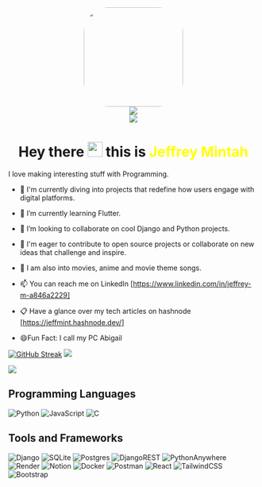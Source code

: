 
<div id="header" align="center">
  <img src="https://media1.giphy.com/media/v1.Y2lkPTc5MGI3NjExOWZteGU1eWhtbW5qcTFhczZtb255OXI3eWttbzV4OGxwdHF2dmJkYiZlcD12MV9pbnRlcm5hbF9naWZfYnlfaWQmY3Q9Zw/R03zWv5p1oNSQd91EP/giphy.gif" width="200" style="border-radius: 50px;" />
</div>

<div align="center">
  <a href="https://jeffmint.hashnode.dev/">
    <img src="https://img.shields.io/badge/Hashnode-blue?style=for-the-badge&logo=hashnode&logoColor=white">
  </a>
</div>
<div align="center">
  <a href="https://www.linkedin.com/in/jeffrey-m-a846a2229">
    <img src="https://img.shields.io/badge/LinkedIn-blue?style=for-the-badge&logo=linkedin&logoColor=white">
  </a>
</div>

<div align="center">
  <h1>
  Hey there 
  <img src="https://media.giphy.com/media/hvRJCLFzcasrR4ia7z/giphy.gif" width="30px"/> this is <span style="color: yellow;">Jeffrey Mintah</span>
</h1>
</div>



 I love making interesting stuff with Programming.

- 🔭 I'm currently diving into projects that redefine how users engage with digital platforms.

- 🌱 I’m currently learning Flutter.

- 👯 I’m looking to collaborate on cool Django and Python projects.

- 🤔 I'm eager to contribute to open source projects or collaborate on new ideas that challenge and inspire.

- 💬 I am also into movies, anime and movie theme songs.

- 📫 You can reach me on LinkedIn [https://www.linkedin.com/in/jeffrey-m-a846a2229]
  
- 📋 Have a glance over my tech articles on hashnode [https://jeffmint.hashnode.dev/]

- 😄Fun Fact: I call my PC Abigail




[![GitHub Streak](https://streak-stats.demolab.com/?user=Minty-cyber&theme=dark)](https://git.io/streak-stats)                    <img src="https://github-readme-stats.vercel.app/api?username=Minty-cyber&show_icons=true&theme=synthwave" />


<img src="https://github-readme-stats.vercel.app/api/top-langs/?username=Minty-cyber&layout=compact&theme=dark" />



Programming Languages
-------------------
![Python](https://img.shields.io/badge/python-3670A0?style=for-the-badge&logo=python&logoColor=ffdd54)
![JavaScript](https://img.shields.io/badge/javascript-%23323330.svg?style=for-the-badge&logo=javascript&logoColor=%23F7DF1E)
![C](https://img.shields.io/badge/c-%2300599C.svg?style=for-the-badge&logo=c&logoColor=white)

Tools and Frameworks
-------------------



![Django](https://img.shields.io/badge/django-%23092E20.svg?style=for-the-badge&logo=django&logoColor=white)
![SQLite](https://img.shields.io/badge/sqlite-%2307405e.svg?style=for-the-badge&logo=sqlite&logoColor=white)
![Postgres](https://img.shields.io/badge/postgres-%23316192.svg?style=for-the-badge&logo=postgresql&logoColor=white)
![DjangoREST](https://img.shields.io/badge/DJANGO-REST-ff1709?style=for-the-badge&logo=django&logoColor=white&color=ff1709&labelColor=gray)
![PythonAnywhere](https://img.shields.io/badge/pythonanywhere-%232F9FD7.svg?style=for-the-badge&logo=pythonanywhere&logoColor=151515)
![Render](https://img.shields.io/badge/Render-%46E3B7.svg?style=for-the-badge&logo=render&logoColor=white)
![Notion](https://img.shields.io/badge/Notion-%23000000.svg?style=for-the-badge&logo=notion&logoColor=white)
![Docker](https://img.shields.io/badge/docker-%230db7ed.svg?style=for-the-badge&logo=docker&logoColor=white)
![Postman](https://img.shields.io/badge/Postman-FF6C37?style=for-the-badge&logo=postman&logoColor=white)
![React](https://img.shields.io/badge/react-%2320232a.svg?style=for-the-badge&logo=react&logoColor=%2361DAFB)
![TailwindCSS](https://img.shields.io/badge/tailwindcss-%2338B2AC.svg?style=for-the-badge&logo=tailwind-css&logoColor=white)
![Bootstrap](https://img.shields.io/badge/bootstrap-%238511FA.svg?style=for-the-badge&logo=bootstrap&logoColor=white)
